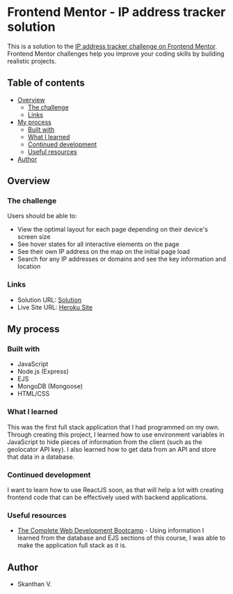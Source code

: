 # Frontend Mentor - IP address tracker solution

This is a solution to the [IP address tracker challenge on Frontend Mentor](https://www.frontendmentor.io/challenges/ip-address-tracker-I8-0yYAH0). Frontend Mentor challenges help you improve your coding skills by building realistic projects.

## Table of contents

- [Overview](#overview)
  - [The challenge](#the-challenge)
  - [Links](#links)
- [My process](#my-process)
  - [Built with](#built-with)
  - [What I learned](#what-i-learned)
  - [Continued development](#continued-development)
  - [Useful resources](#useful-resources)
- [Author](#author)

## Overview

### The challenge

Users should be able to:

- View the optimal layout for each page depending on their device's screen size
- See hover states for all interactive elements on the page
- See their own IP address on the map on the initial page load
- Search for any IP addresses or domains and see the key information and location

### Links

- Solution URL: [Solution](https://your-solution-url.com)
- Live Site URL: [Heroku Site](https://your-live-site-url.com)

## My process

### Built with

- JavaScript
- Node.js (Express)
- EJS
- MongoDB (Mongoose)
- HTML/CSS

### What I learned

This was the first full stack application that I had programmed on my own. Through creating this project, I learned how to use environment variables in JavaScript to hide pieces of information from the client (such as the geolocator API key). I also learned how to get data from an API and store that data in a database.

### Continued development

I want to learn how to use ReactJS soon, as that will help a lot with creating frontend code that can be effectively used with backend applications.

### Useful resources

- [The Complete Web Development Bootcamp](https://www.udemy.com/course/the-complete-web-development-bootcamp) - Using information I learned from the database and EJS sections of this course, I was able to make the application full stack as it is.

## Author

- Skanthan V.
